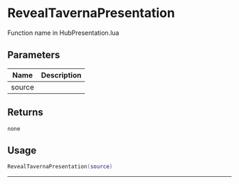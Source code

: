 # RevealTavernaPresentation

Function name in HubPresentation.lua

## Parameters

| Name   | Description |
| ------ | ----------- |
| source |             |

## Returns

`none`

## Usage

```lua
RevealTavernaPresentation(source)
```

---
